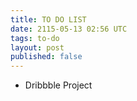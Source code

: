 ```yaml
---
title: TO DO LIST
date: 2115-05-13 02:56 UTC
tags: to-do
layout: post
published: false
---
```


- Dribbble Project
